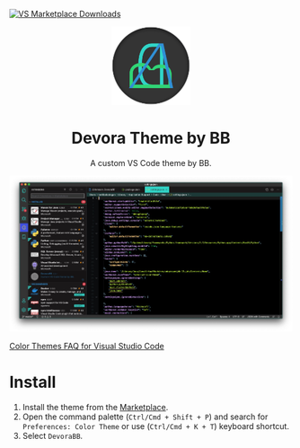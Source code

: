 [![VS Marketplace Downloads](https://img.shields.io/visual-studio-marketplace/d/berkbb.devorabb-vscode-theme)](https://marketplace.visualstudio.com/items?itemName=berkbb.devorabb-vscode-theme)
<div align="center">
<img src="https://raw.githubusercontent.com/berkbb/devorabb/main/devoraicon.png" width="140" />

# Devora Theme by BB



A custom VS Code theme by BB.



![Preview](https://raw.githubusercontent.com/berkbb/devorabb/main/main.jpg)

</div>

[Color Themes FAQ for Visual Studio Code](https://code.visualstudio.com/api/extension-guides/color-theme) 

# Install
1. Install the  theme from the [Marketplace](https://marketplace.visualstudio.com/items?itemName=berkbb.devorabb-vscode-theme).
2. Open the command palette (`Ctrl/Cmd + Shift + P`) and search for `Preferences: Color Theme` or use  (`Ctrl/Cmd + K + T`) keyboard shortcut.
3. Select `DevoraBB`.




